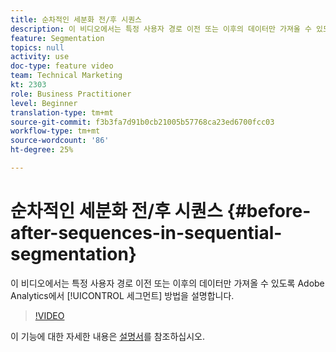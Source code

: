 ```yaml
---
title: 순차적인 세분화 전/후 시퀀스
description: 이 비디오에서는 특정 사용자 경로 이전 또는 이후의 데이터만 가져올 수 있도록 Adobe Analytics에서 세그먼트화하는 방법을 설명합니다.
feature: Segmentation
topics: null
activity: use
doc-type: feature video
team: Technical Marketing
kt: 2303
role: Business Practitioner
level: Beginner
translation-type: tm+mt
source-git-commit: f3b3fa7d91b0cb21005b57768ca23ed6700fcc03
workflow-type: tm+mt
source-wordcount: '86'
ht-degree: 25%

---
```



# 순차적인 세분화 전/후 시퀀스 {#before-after-sequences-in-sequential-segmentation}

이 비디오에서는 특정 사용자 경로 이전 또는 이후의 데이터만 가져올 수 있도록 Adobe Analytics에서 [!UICONTROL 세그먼트] 방법을 설명합니다.

>[!VIDEO](https://video.tv.adobe.com/v/25400/?quality=12)

이 기능에 대한 자세한 내용은 [설명서](https://marketing.adobe.com/resources/help/en_US/analytics/segment/index.html?f=seg_build_ui)를 참조하십시오.

